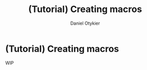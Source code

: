 ﻿---
uid: creating-macros
title: (Tutorial) Creating macros
author: Daniel Otykier
updated: 2021-09-08
applies_to:
  editions:
    - edition: Desktop
    - edition: Business
    - edition: Enterprise
---
# (Tutorial) Creating macros

WIP
